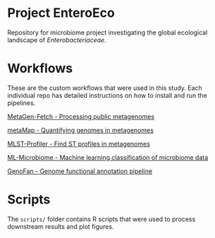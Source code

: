 # Project EnteroEco
Repository for microbiome project investigating the global ecological landscape of <i>Enterobacteriaceae</i>.

# Workflows
These are the custom workflows that were used in this study. Each individual repo has detailed instructions on how to install and run the pipelines.

[MetaGen-Fetch - Processing public metagenomes](https://github.com/alexmsalmeida/metagen-fetch)

[metaMap - Quantifying genomes in metagenomes](https://github.com/alexmsalmeida/metamap)

[MLST-Profiler - Find ST profiles in metagenomes](https://github.com/alexmsalmeida/mlst-profiler)

[ML-Microbiome - Machine learning classification of microbiome data](https://github.com/alexmsalmeida/ml-microbiome)

[GenoFan - Genome functional annotation pipeline](https://github.com/alexmsalmeida/genofan)

# Scripts
The `scripts/` folder contains R scripts that were used to process downstream results and plot figures.
